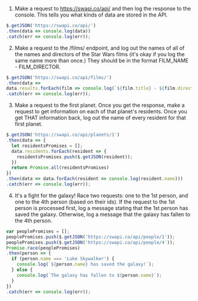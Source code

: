 1. Make a request to https://swapi.co/api/ and then log the response to the console. This tells you what kinds of data are stored in the API.

```javascript
$.getJSON('https://swapi.co/api/')
.then(data => console.log(data))
.catch(err => console.log(err));
```

2. Make a request to the /films/ endpoint, and log out the names of all of the names and directors of the Star Wars films (it's okay if you log the same name more than once.) They should be in the format FILM_NAME - FILM_DIRECTOR.

```javascript
$.getJSON('https://swapi.co/api/films/')
.then(data => 
data.results.forEach(film => console.log(`${film.title} - ${film.director}`)))
.catch(err => console.log(err));
```

3. Make a request to the first planet. Once you get the response, make a request to get information on each of that planet's residents. Once you get THAT information back, log out the name of every resident for that first planet.

```javascript
$.getJSON('https://swapi.co/api/planets/1')
.then(data => {
  let residentsPromises = [];
  data.residents.forEach(resident => {
    residentsPromises.push($.getJSON(resident));
  })
  return Promise.all(residentsPromises)
})
.then(data => data.forEach(resident => console.log(resident.name)))
.catch(err => console.log(err));
```

4. It's a fight for the galaxy! Race two requests: one to the 1st person, and one to the 4th person (based on their ids). If the request to the 1st person is processed first, log a message stating that the 1st person has saved the galaxy. Otherwise, log a message that the galaxy has fallen to the 4th person.

```javascript
var peoplePromises = [];
peoplePromises.push($.getJSON('https://swapi.co/api/people/1'));
peoplePromises.push($.getJSON('https://swapi.co/api/people/4'));
Promise.race(peoplePromises)
.then(person => {
  if (person.name === 'Luke Skywalker') {
    console.log(`${person.name} has saved the galaxy!`);
  } else { 
    console.log(`The galaxy has fallen to ${person.name}`);
  }
})
.catch(err => console.log(err));
```